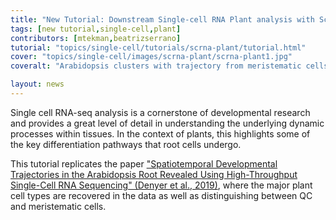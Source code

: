 ```yaml
---
title: "New Tutorial: Downstream Single-cell RNA Plant analysis with ScanPy"
tags: [new tutorial,single-cell,plant]
contributors: [mtekman,beatrizserrano]
tutorial: "topics/single-cell/tutorials/scrna-plant/tutorial.html"
cover: "topics/single-cell/images/scrna-plant/scrna-plant1.jpg"
coveralt: "Arabidopsis clusters with trajectory from meristematic cells towards trichoblasts"

layout: news
---
```


Single cell RNA-seq analysis is a cornerstone of developmental research and provides a great level of detail in understanding the underlying dynamic processes within tissues. In the context of plants, this highlights some of the key differentiation pathways that root cells undergo.

This tutorial replicates the paper ["Spatiotemporal Developmental Trajectories in the Arabidopsis Root Revealed Using High-Throughput Single-Cell RNA Sequencing" (Denyer et al., 2019)](https://doi.org/10.1016/j.devcel.2019.02.022), where the major plant cell types are recovered in the data as well as distinguishing between QC and meristematic cells.
